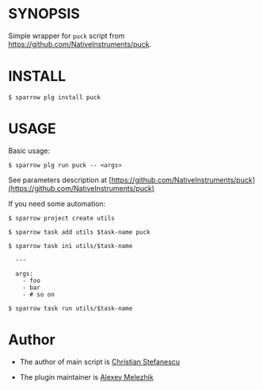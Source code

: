 # SYNOPSIS

Simple wrapper for `puck` script from https://github.com/NativeInstruments/puck.


# INSTALL

    $ sparrow plg install puck

# USAGE

Basic usage:

    $ sparrow plg run puck -- <args>

See parameters description at [https://github.com/NativeInstruments/puck](https://github.com/NativeInstruments/puck)

If you need some automation:

    $ sparrow project create utils

    $ sparrow task add utils $task-name puck

    $ sparrow task ini utils/$task-name

      ---

      args:
        - foo
        - bar
        - # so on

    $ sparrow task run utils/$task-name

# Author

* The author of main script is [Christian Stefanescu](https://github.com/stchris)

* The plugin maintainer is [Alexey Melezhik](https://github.com/melezhik/)




